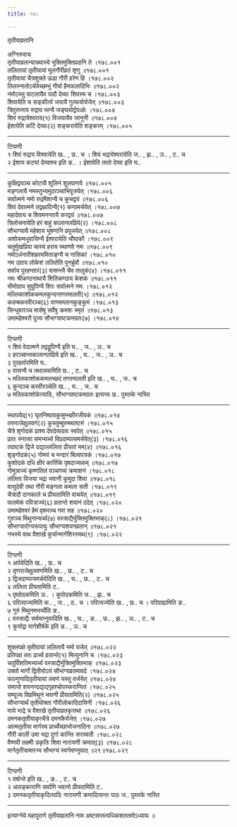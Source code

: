 ```yaml
---
title: १७८

---
```

तृतीयाव्रतानि  
  
अग्निरुवाच  
तृतीयाव्रतान्याख्यास्ये भुक्तिमुक्तिप्रदानि ते ।१७८.००१  
ललितायां तृतीयायां मूलगौरीव्रतं शृणु ॥१७८.००१  
तृतीयायां चैत्रशुक्ले ऊढा गौरी हरेण हि ।१७८.००२  
तिलस्नातोऽर्चयेच्छम्भुं गौर्या हैमफलादिभिः ॥१७८.००२  
नमोऽस्तु पाटलायैव पादौ देव्याः शिवस्य च ।१७८.००३  
शिवायेति च सङ्कीर्त्य जयायै गुल्फयोर्यजेत् ॥१७८.००३  
त्रिपुरघ्नाय रुद्राय भान्यै जङ्घयोर्द्वयओः ।१७८.००४  
शिवं रुद्रायेश्वराय(१) विजयायैव जानुनी ॥१७८.००४  
ईशायेति कटिं देव्याः(२) शङ्करायेति शङ्करम् ।१७८.००५  
- - - -- - - -- - - -- - - -- - - -  
टिप्पणी  
१ शिवं रुद्राय विश्वायेति ख.. , छ.. च । शिवं भद्रायेश्वरायेति ज.. , झ.. , ञ.. , ट.. च  
२ ईशाय कट्यां देव्याश्च इति ङ.. । ईशायेति तातो देव्या इति घ..  
- - - -- - - -- - - -- - - -- - - -  
कुक्षिद्वयञ्च कोटव्यै शूलिनं शूलपाणये ॥१७८.००५  
मङ्गलायै नमस्तुभ्यमुदरञ्चाभिपूजयेत् ।१७८.००६  
सर्वात्मने नमो रुद्रमैशान्यै च कुचद्वयं ॥१७८.००६  
शिवं देवात्मने तद्वथ्रादिन्यै(१) कण्ठमर्चयेत् ।१७८.००७  
महादेवाय च शिवमनन्तायै करद्वयं ॥१७८.००७  
त्रिलोचनायेति हरं बाहुं कालानलप्रिये(२) ।१७८.००८  
सौभाग्यायै महेशाय भूषणानि प्रपूजयेत् ॥१७८.००८  
अशोकमधुवासिन्यै ईश्वरायेति चौष्ठकौ ।१७८.००९  
चतुर्मुखप्रिया चास्यं हराय स्थाणवे नमः ॥१७८.००९  
नमोऽर्धनारीशहरममिताङ्ग्यै च नासिकां ।१७८.०१०  
नम उग्राय लोकेशं ललितेति पुनर्भ्रुवौ ॥१७८.०१०  
सर्वाय पुरहन्तारं(३) वासन्त्यै चैव तालुकं(४) ।१७८.०११  
नमः श्रीकण्ठनाथायै शितिकण्ठाय केशकं ॥१७८.०११  
भीमोग्राय सुपूपिण्यै शिरः सर्वात्मने नमः ।१७८.०१२  
मल्लिकाशोककमलकुन्दन्तगरमालती(५) ॥१७८.०१२  
कदम्बकरवीरञ्च(६) वाणमम्लानकुङ्कुमं ।१७८.०१३  
सिन्धुवारञ्च मासेषु सर्वेषु क्रमशः स्मृतं ॥१७८.०१३  
उमामहेश्वरौ पूज्य सौभाग्याष्टकमग्रतः(७) ।१७८.०१४  
- - - -- - - -- - - -- - - -- - - -  
टिप्पणी  
१ शिवं वेदात्मने तद्वद्रूपिण्यै इति घ.. , ज.. , ञ.. च  
२ हरञ्चान्तकालानलप्रिये इति ख.. , घ.. , ज.. , ञ.. च  
३ पुरहर्तारमिति घ..  
४ वासन्यै च तथालकमिति छ.. , ट.. च  
५ मल्लिकाशोककमलच्छदं तगरमालती इति ख.. , घ.. , ज.. च  
६ कुन्दञ्च करवीरञ्चेति ख.. , घ.. , ज.. च  
७ मल्लिकाशोकेत्यादिः, सौभाग्याष्टकमग्रतः इत्यन्तः छ.. पुस्तके नास्ति  
- - - -- - - -- - - -- - - -- - - -  
स्थापयेद्(१) घृतनिष्पावकुसुम्भक्षीरजीवकं ॥१७८.०१४  
तरुराजेक्षुलवणं(२) कुस्तुम्बुरुमथाष्टमं ।१७८.०१५  
चैत्रे शृगोदकं प्राश्य देवदेव्यग्रतः स्वपेत् ॥१७८.०१५  
प्रातः स्नात्वा समभ्यर्च्य विप्रदाम्पत्यमर्चयेत्(३) ।१७८.०१६  
तदष्टकं द्विजे दद्याल्ललिता प्रीयतां मम(४) ॥१७८.०१६  
शृङ्गोदकं(५) गोमयं च मन्दारं बिल्वपत्रकं ।१७८.०१७  
कुशोदकं दधि क्षीरं कार्त्तिके पृषदाज्यकम् ॥१७८.०१७  
गोमूत्राज्यं कृष्णतिलं पञ्चगव्यं क्रमाशनं ।१७८.०१८  
ललिता विजया भद्रा भवानी कुमुदा शिवा ॥१७८.०१८  
वासुदेवी तथा गौरी मङ्गला कमला सती ।१७८.०१९  
चैत्रादौ दानकाले च प्रीयतामिति वाचयेत् ॥१७८.०१९  
फलमेकं पवित्राज्यं(६) व्रतान्ते शयानं ददेत् ।१७८.०२०  
उमामहेश्वरं हैमं वृषभञ्च गवा सह ॥१७८.०२०  
गुरुञ्च मिथुनान्यर्च्य(७) वस्त्राद्यैर्भुक्तिमुक्तिभाक्(८) ।१७८.०२१  
सौभाग्यारोग्यरूपायुः सौभाग्यशयनव्रतान् ॥१७८.०२१  
नभस्ये वाथ वैशाखे कुर्यान्मार्गशिरस्यथ(९) ।१७८.०२२  
- - - -- - - -- - - -- - - -- - - -  
टिप्पणी  
१ अर्पयेदिति ख.. , छ.. च  
२ तृणराजेक्षुलवणमिति ख.. , छ.. , ट.. च  
३ द्विजदाम्पत्यमर्चयेदिति ख.. , घ.. , छ.. , ट.. च  
४ ललिता प्रीयतामिति ट..  
५ पृष्ठोदकमिति ञ.. । कूपोदकमिति ज.. , झ.. च  
६ परित्याज्यमिति क.. , ज.. , ठ.. च । परित्यज्येति ख.. , छ.. च । परिग्राह्यमिति ङ..  
७ गुरुं मिथुनमभर्च्येति ङ..  
८ वस्त्राद्यैः सर्वमाप्नुयादिति ख.. , घ.. , ङ.. , छ.. , झ.. , ञ.. , ट.. च  
९ कुर्याद्वा मार्गशीर्षके इति ङ.. , ञ.. च  
- - - -- - - -- - - -- - - -- - - -  
शुक्लपक्षे तृतीयायां ललितायै नमो यजेत् ॥१७८.०२२  
प्रतिपक्षं ततः प्रार्च्य व्रतान्ते(१) मित्युनानि च ।१७८.०२३  
चतुर्विंशतिमभ्यर्च्य वस्त्राद्यैर्भुक्तिमुक्तिभाक् ॥१७८.०२३  
उक्तो मार्गो द्वितीयोऽयं सौभाग्यव्रतमावदे ।१७८.०२४  
फाल्गुणादितृतीयायां लवणं यस्तु वर्जयेत् ॥१७८.०२४  
समाप्ते शयनन्दद्याद्गृहश्चोपस्करान्वितं ।१७८.०२५  
सम्पूज्य विप्रमिथुनं भवानी प्रीयतामिति(२) ॥१७८.०२५  
सौभाग्यार्थं तृतीयोक्ता गौरीलोकादिदायिनी ।१७८.०२६  
माघे भाद्रे च वैशाखे तृतीयाव्रतकृत्तथा ॥१७८.०२६  
दमनकतृतीयाकृत्चैत्रे दमनकैर्यजेत् ।१७८.०२७  
आत्मतृतीया मार्गस्य प्रार्च्येच्छाभोजनादिना ॥१७८.०२७  
गौरी काली उमा भद्रा दुर्गा कान्तिः सरस्वती ।१७८.०२८  
वैष्णवी लक्ष्मीः प्रकृतिः शिवा नारायणी क्रमात्(३) ॥१७८.०२८  
मार्गतृतीयामारभ्य सौभाग्यं स्वर्गमाप्नुयात् ॥२९॥१७८.०२९  
- - - -- - - -- - - -- - - -- - - -  
टिप्पणी  
१ वर्षान्ते इति ख.. , ङ.. , ट.. च  
२ अलङ्काराणि सर्वाणि भवानो प्रीयतामिति ट..  
३ दमनकतृतीयाकृदित्यादिः नारायणी क्रमादित्यन्तः पाठः ज.. पुस्तके नास्ति  
- - - -- - - -- - - -- - - -- - - -  
इत्याग्नेये महापुराणे तृतीयाव्रतानि नाम अष्टसप्तत्यधिकशततमोऽध्यायः ॥